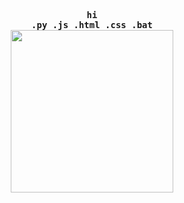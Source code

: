 <p align="center">
  <samp>
    <b>
        <br>hi
        <br>.py .js .html .css .bat
    </b>
  </samp>
  <br><img src="https://64.media.tumblr.com/9ec7537198ca06a6defd9659c5017a2f/b17ff0c6bb7fc1b6-4f/s1280x1920/8f4b116e79552bb93e8457a2272d5b71371bd2e7.gifv", width="260"/>
</p>

